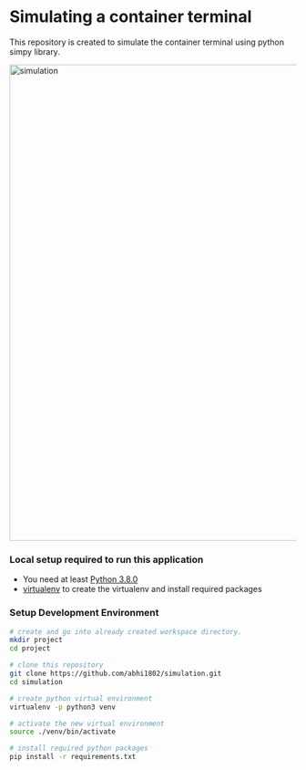 # Simulating a container terminal

This repository is created to simulate the container terminal using python simpy library.

<img width="835" alt="simulation" src="https://github.com/abhi1802/simulation/assets/12717362/229bc005-d74b-4c07-a368-eb5635ffffbe">

### Local setup required to run this application
- You need at least [Python 3.8.0](https://www.python.org/downloads/)
- [virtualenv](https://virtualenv.pypa.io/en/latest/installation.html) to create the virtualenv and install required packages

### Setup Development Environment

```bash
# create and go into already created workspace directory.
mkdir project
cd project

# clone this repository
git clone https://github.com/abhi1802/simulation.git
cd simulation

# create python virtual environment
virtualenv -p python3 venv

# activate the new virtual environment
source ./venv/bin/activate

# install required python packages
pip install -r requirements.txt

```
